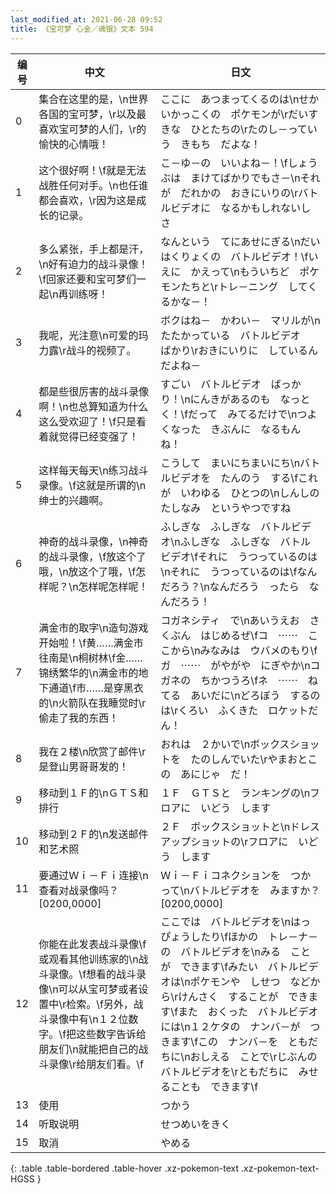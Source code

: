 ```yaml
---
last_modified_at: 2021-06-28 09:52
title: 《宝可梦 心金／魂银》文本 594
---
```

| 编号 | 中文 | 日文 |
| ---- | ---- | ---- |
| 0 | 集合在这里的是，\n世界各国的宝可梦，\r以及最喜欢宝可梦的人们，\r的愉快的心情哦！ | ここに　あつまってくるのは\nせかいかっこくの　ポケモンが\rだいすきな　ひとたちの\rたのし－っていう　きもち　だよな！ |
| 1 | 这个很好啊！\f就是无法战胜任何对手。\n也任谁都会喜欢，\r因为这是成长的记录。 | こ－ゆ－の　いいよね－！\fしょうぶは　まけてばかりでもさ－\nそれが　だれかの　おきにいりの\rバトルビデオに　なるかもしれないしさ |
| 2 | 多么紧张，手上都是汗，\n好有迫力的战斗录像！\f回家还要和宝可梦们一起\n再训练呀！ | なんという　てにあせにぎる\nだいはくりょくの　バトルビデオ！\fいえに　かえって\nもういちど　ポケモンたちと\rトレ－ニング　してくるかな－！ |
| 3 | 我呢，光注意\n可爱的玛力露\r战斗的视频了。 | ボクはね－　かわい－　マリルが\nたたかっている　バトルビデオ　ばかり\rおきにいりに　しているんだよね－ |
| 4 | 都是些很厉害的战斗录像啊！\n也总算知道为什么这么受欢迎了！\f只是看着就觉得已经变强了！ | すごい　バトルビデオ　ばっかり！\nにんきがあるのも　なっとく！\fだって　みてるだけで\nつよくなった　きぶんに　なるもんね！ |
| 5 | 这样每天每天\n练习战斗录像。\f这就是所谓的\n绅士的兴趣啊。 | こうして　まいにちまいにち\nバトルビデオを　たんのう　する\fこれが　いわゆる　ひとつの\nしんしの　たしなみ　というやつですね |
| 6 | 神奇的战斗录像，\n神奇的战斗录像，\f放这个了哦，\n放这个了哦，\f怎样呢？\n怎样呢怎样呢！ | ふしぎな　ふしぎな　バトルビデオ\nふしぎな　ふしぎな　バトルビデオ\fそれに　うつっているのは\nそれに　うつっているのは\fなんだろう？\nなんだろう　ったら　なんだろう！ |
| 7 | 满金市的取字\n造句游戏开始啦！\f黄……满金市往南是\n桐树林\f金……锦绣繁华的\n满金市的地下通道\f市……是穿黑衣的\n火箭队在我睡觉时\r偷走了我的东西！ | コガネシティ　で\nあいうえお　さくぶん　はじめるぜ\fコ　⋯⋯　ここから\nみなみは　ウバメのもり\fガ　⋯⋯　がやがや　にぎやか\nコガネの　ちかつうろ\fネ　⋯⋯　ねてる　あいだに\nどろぼう　するのは\rくろい　ふくきた　ロケットだん！ |
| 8 | 我在２楼\n欣赏了邮件\r是登山男哥哥发的！ | おれは　２かいで\nボックスショットを　たのしんでいた\rやまおとこの　あにじゃ　だ！ |
| 9 | 移动到１Ｆ的\nＧＴＳ和排行 | １Ｆ　ＧＴＳと　ランキングの\nフロアに　いどう　します |
| 10 | 移动到２Ｆ的\n发送邮件和艺术照 | ２Ｆ　ボックスショットと\nドレスアップショットの\rフロアに　いどう　します |
| 11 | 要通过Ｗｉ－Ｆｉ连接\n查看对战录像吗？[0200,0000] | Ｗｉ－Ｆｉコネクションを　つかって\nバトルビデオを　みますか？[0200,0000] |
| 12 | 你能在此发表战斗录像\f或观看其他训练家的\n战斗录像。\f想看的战斗录像\n可以从宝可梦或者设置中\r检索。\f另外，战斗录像中有\n１２位数字。\f把这些数字告诉给朋友们\n就能把自己的战斗录像\r给朋友们看。\f | ここでは　バトルビデオを\nはっぴょうしたり\fほかの　トレ－ナ－の　バトルビデオを\nみる　ことが　できます\fみたい　バトルビデオは\nポケモンや　しせつ　などから\rけんさく　することが　できます\fまた　おくった　バトルビデオには\n１２ケタの　ナンバ－が　つきます\fこの　ナンバ－を　ともだちに\nおしえる　ことで\rじぶんの　バトルビデオを\rともだちに　みせることも　できます\f |
| 13 | 使用 | つかう |
| 14 | 听取说明 | せつめいをきく |
| 15 | 取消 | やめる |
{: .table .table-bordered .table-hover .xz-pokemon-text .xz-pokemon-text-HGSS }
